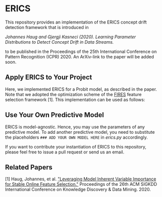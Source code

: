 # ERICS
This repository provides an implementation of the ERICS concept drift detection framework that is introduced in

*Johannes Haug and Gjergji Kasneci (2020). Learning Parameter Distributions to Detect Concept Drift in Data Streams.*

to be published in the Proceedings of the 25th International Conference on Pattern Recognition (ICPR) 2020.
An ArXiv-link to the paper will be added soon.

## Apply ERICS to Your Project
Here, we implemented ERICS for a Probit model, as described in the paper.
Note that we adopted the optimization scheme of the [FIRES](https://github.com/haugjo/fires) feature selection framework [1].
This implementation can be used as follows:




## Use Your Own Predictive Model
ERICS is model-agnostic. Hence, you may use the parameters of any predictive model.
To add another predictive model, you need to substitute the placeholders ``### ADD YOUR OWN MODEL HERE`` in *erics.py* accordingly.

If you want to contribute your instantiation of ERICS to this repository, please feel free to issue a pull request or send us an email.

## Related Papers
[1] Haug, Johannes, et al. ["Leveraging Model Inherent Variable Importance for Stable Online Feature Selection."](https://dl.acm.org/doi/abs/10.1145/3394486.3403200) Proceedings of the 26th ACM SIGKDD International Conference on Knowledge Discovery & Data Mining. 2020.